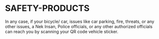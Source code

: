 # SAFETY-PRODUCTS
 In any case, if your bicycle/ car, issues like car parking, fire, threats, or any other issues, a Nek Insan, Police officials, or any other authorized officials can reach you by scanning your QR code vehicle sticker. 
